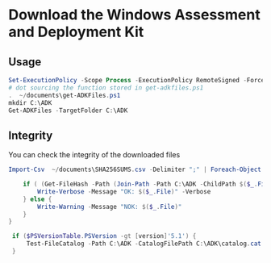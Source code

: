 Download the Windows Assessment and Deployment Kit
==================================================

Usage
-----

```powershell
Set-ExecutionPolicy -Scope Process -ExecutionPolicy RemoteSigned -Force
# dot sourcing the function stored in get-adkfiles.ps1
.  ~/documents\get-ADKFiles.ps1
mkdir C:\ADK
Get-ADKFiles -TargetFolder C:\ADK
```

Integrity
---------

You can check the integrity of the downloaded files

```powershell
Import-Csv  ~/documents\SHA256SUMS.csv -Delimiter ";" | Foreach-Object {

    if ( (Get-FileHash -Path (Join-Path -Path C:\ADK -ChildPath $($_.File))).Hash -eq $_.Hash) {
        Write-Verbose -Message "OK: $($_.File)" -Verbose
    } else {
        Write-Warning -Message "NOK: $($_.File)"
    }
}
```

```powershell
 if ($PSVersionTable.PSVersion -gt [version]'5.1') {
     Test-FileCatalog -Path C:\ADK -CatalogFilePath C:\ADK\catalog.cat -Detailed
 }
```
